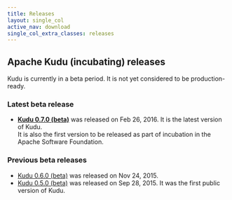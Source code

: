 ```yaml
---
title: Releases
layout: single_col
active_nav: download
single_col_extra_classes: releases
---
```


## Apache Kudu (incubating) releases

Kudu is currently in a beta period. It is not yet considered to be production-ready.

### Latest beta release

* **[Kudu 0.7.0 (beta)](0.7.0/)** was released on Feb 26, 2016. It is the latest version of Kudu.  
  It is also the first version to be released as part of incubation in the Apache Software Foundation.

### Previous beta releases

* [Kudu 0.6.0 (beta)](0.6.0/) was released on Nov 24, 2015.
* [Kudu 0.5.0 (beta)](0.5.0/) was released on Sep 28, 2015. It was the first public version of Kudu.
